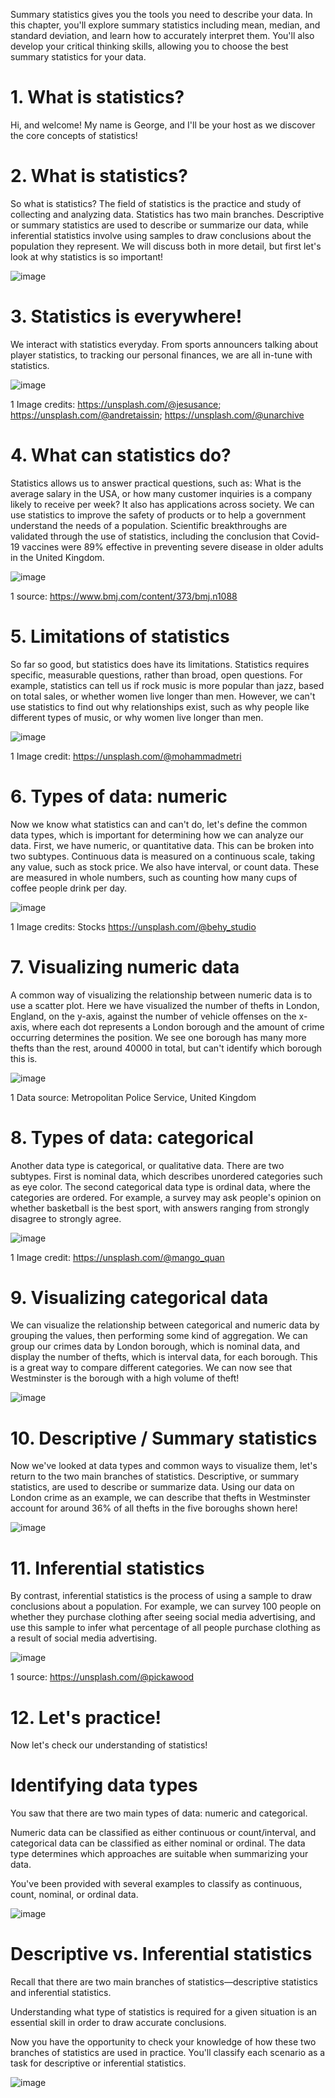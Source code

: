 Summary statistics gives you the tools you need to describe your data. In this chapter, you'll explore summary statistics including mean, median, and standard deviation, and learn how to accurately interpret them. You'll also develop your critical thinking skills, allowing you to choose the best summary statistics for your data.

# 1. What is statistics?

Hi, and welcome! My name is George, and I'll be your host as we discover the core concepts of statistics!

# 2. What is statistics?

So what is statistics? The field of statistics is the practice and study of collecting and analyzing data. Statistics has two main branches. Descriptive or summary statistics are used to describe or summarize our data, while inferential statistics involve using samples to draw conclusions about the population they represent. We will discuss both in more detail, but first let's look at why statistics is so important!

![image](https://github.com/artempohribnyi/datacamp/assets/113499718/9a3f97ae-758e-4f39-8235-aa5dc7605eef)


# 3. Statistics is everywhere!

We interact with statistics everyday. From sports announcers talking about player statistics, to tracking our personal finances, we are all in-tune with statistics.

![image](https://github.com/artempohribnyi/datacamp/assets/113499718/2e0fd4d6-8282-43d5-b7db-12c2f53b61d2)

1 Image credits: https://unsplash.com/@jesusance; https://unsplash.com/@andretaissin; https://unsplash.com/@unarchive

# 4. What can statistics do?

Statistics allows us to answer practical questions, such as: What is the average salary in the USA, or how many customer inquiries is a company likely to receive per week? It also has applications across society. We can use statistics to improve the safety of products or to help a government understand the needs of a population. Scientific breakthroughs are validated through the use of statistics, including the conclusion that Covid-19 vaccines were 89% effective in preventing severe disease in older adults in the United Kingdom.

![image](https://github.com/artempohribnyi/datacamp/assets/113499718/bc2fda97-b549-4cbe-9b8d-7ff15134367b)

1 source: https://www.bmj.com/content/373/bmj.n1088

# 5. Limitations of statistics

So far so good, but statistics does have its limitations. Statistics requires specific, measurable questions, rather than broad, open questions. For example, statistics can tell us if rock music is more popular than jazz, based on total sales, or whether women live longer than men. However, we can't use statistics to find out why relationships exist, such as why people like different types of music, or why women live longer than men.

![image](https://github.com/artempohribnyi/datacamp/assets/113499718/99e5308a-8c82-4a26-b4e1-85e3c0010104)

1 Image credit: https://unsplash.com/@mohammadmetri

# 6. Types of data: numeric

Now we know what statistics can and can't do, let's define the common data types, which is important for determining how we can analyze our data. First, we have numeric, or quantitative data. This can be broken into two subtypes. Continuous data is measured on a continuous scale, taking any value, such as stock price. We also have interval, or count data. These are measured in whole numbers, such as counting how many cups of coffee people drink per day.

![image](https://github.com/artempohribnyi/datacamp/assets/113499718/cfb2e66a-7e9c-490c-be63-58748a27adbe)

1 Image credits: Stocks https://unsplash.com/@behy_studio

# 7. Visualizing numeric data

A common way of visualizing the relationship between numeric data is to use a scatter plot. Here we have visualized the number of thefts in London, England, on the y-axis, against the number of vehicle offenses on the x-axis, where each dot represents a London borough and the amount of crime occurring determines the position. We see one borough has many more thefts than the rest, around 40000 in total, but can't identify which borough this is.

![image](https://github.com/artempohribnyi/datacamp/assets/113499718/d5cda61a-e4ea-4353-bae5-47acc5134f84)

1 Data source: Metropolitan Police Service, United Kingdom

# 8. Types of data: categorical

Another data type is categorical, or qualitative data. There are two subtypes. First is nominal data, which describes unordered categories such as eye color. The second categorical data type is ordinal data, where the categories are ordered. For example, a survey may ask people's opinion on whether basketball is the best sport, with answers ranging from strongly disagree to strongly agree.

![image](https://github.com/artempohribnyi/datacamp/assets/113499718/5dca6732-5a93-4b80-b6e3-097e43538da5)

1 Image credit: https://unsplash.com/@mango_quan

# 9. Visualizing categorical data

We can visualize the relationship between categorical and numeric data by grouping the values, then performing some kind of aggregation. We can group our crimes data by London borough, which is nominal data, and display the number of thefts, which is interval data, for each borough. This is a great way to compare different categories. We can now see that Westminster is the borough with a high volume of theft!

![image](https://github.com/artempohribnyi/datacamp/assets/113499718/990d8fc7-feb8-4691-b1d3-a3a4e70fdd2a)

# 10. Descriptive / Summary statistics

Now we've looked at data types and common ways to visualize them, let's return to the two main branches of statistics. Descriptive, or summary statistics, are used to describe or summarize data. Using our data on London crime as an example, we can describe that thefts in Westminster account for around 36% of all thefts in the five boroughs shown here!

![image](https://github.com/artempohribnyi/datacamp/assets/113499718/f6e76fe8-b064-457b-be9b-7e34987a2884)

# 11. Inferential statistics

By contrast, inferential statistics is the process of using a sample to draw conclusions about a population. For example, we can survey 100 people on whether they purchase clothing after seeing social media advertising, and use this sample to infer what percentage of all people purchase clothing as a result of social media advertising.

![image](https://github.com/artempohribnyi/datacamp/assets/113499718/25a72aef-e82b-4d1f-bd33-aebb89d265f6)

1 source: https://unsplash.com/@pickawood

# 12. Let's practice!

Now let's check our understanding of statistics!

# Identifying data types

You saw that there are two main types of data: numeric and categorical.

Numeric data can be classified as either continuous or count/interval, and categorical data can be classified as either nominal or ordinal. The data type determines which approaches are suitable when summarizing your data.

You've been provided with several examples to classify as continuous, count, nominal, or ordinal data.

![image](https://github.com/artempohribnyi/datacamp/assets/113499718/c3fa7a66-3e0c-41e8-b74c-ad141c4c9602)

# Descriptive vs. Inferential statistics

Recall that there are two main branches of statistics—descriptive statistics and inferential statistics.

Understanding what type of statistics is required for a given situation is an essential skill in order to draw accurate conclusions.

Now you have the opportunity to check your knowledge of how these two branches of statistics are used in practice. You'll classify each scenario as a task for descriptive or inferential statistics.

![image](https://github.com/artempohribnyi/datacamp/assets/113499718/02d290dc-d0e1-4a60-b4ca-b04302bb8c64)

